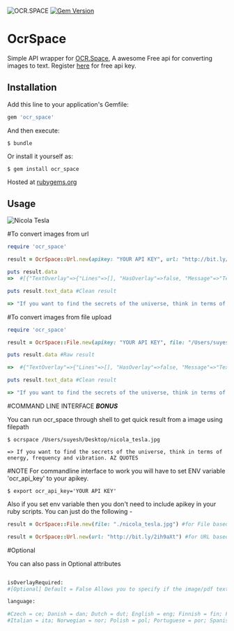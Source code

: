 ![OCR.SPACE](https://ocr.space/Content/Images/ocr.space.logo.png)
[![Gem Version](https://badge.fury.io/rb/ocr_space.svg)](https://badge.fury.io/rb/ocr_space)

# OcrSpace

Simple API wrapper for [OCR.Space](https://ocr.space), A awesome Free api for converting images to text. Register [here](http://space.us11.list-manage1.com/subscribe?u=ce17e59f5b68a2fd3542801fd&id=252aee70a1) for free api key.


## Installation

Add this line to your application's Gemfile:

```ruby
gem 'ocr_space'
```

And then execute:

    $ bundle

Or install it yourself as:

    $ gem install ocr_space

Hosted at [rubygems.org](https://rubygems.org/gems/ocr_space)

## Usage

![Nicola Tesla](http://bit.ly/2ih9aXt)

#To convert images from url

```ruby
require 'ocr_space'

result = OcrSpace::Url.new(apikey: "YOUR API KEY", url: "http://bit.ly/2ih9aXt")

puts result.data
=>  #[{"TextOverlay"=>{"Lines"=>[], "HasOverlay"=>false, "Message"=>"Text overlay is not provided as it is not requested"}, "FileParseExitCode"=>1, "ParsedText"=>"If you want to find the secrets of the \r\nuniverse, think in terms of energy, \r\nfrequency and vibration. \r\nAZ QUOTES \r\n", "ErrorMessage"=>"", "ErrorDetails"=>""}]

puts result.text_data #Clean result

=> "If you want to find the secrets of the universe, think in terms of energy, frequency and vibration. AZ QUOTES"

```

#To convert images from file upload

```ruby
require 'ocr_space'

result = OcrSpace::File.new(apikey: "YOUR API KEY", file: "/Users/suyesh/Desktop/nicola_tesla.jpg")

puts result.data #Raw result

=>  #{"TextOverlay"=>{"Lines"=>[], "HasOverlay"=>false, "Message"=>"Text overlay is not provided as it is not requested"}, "FileParseExitCode"=>1, "ParsedText"=>"If you want to find the secrets of the \r\nuniverse, think in terms of energy, \r\nfrequency and vibration. \r\nAZ QUOTES \r\n", "ErrorMessage"=>"", "ErrorDetails"=>""}

puts result.text_data #Clean result

=> "If you want to find the secrets of the universe, think in terms of energy, frequency and vibration. AZ QUOTES"

```

#COMMAND LINE INTERFACE ***BONUS***

You can run ocr_space through shell to get quick result from a image using filepath

```
$ ocrspace /Users/suyesh/Desktop/nicola_tesla.jpg

=> If you want to find the secrets of the universe, think in terms of energy, frequency and vibration. AZ QUOTES

```
#NOTE
For commandline interface to work you will have to set ENV variable 'ocr_api_key' to your apikey.

```
$ export ocr_api_key='YOUR API KEY'
```
Also if you set env variable then you don't need to include apikey in your ruby scripts. You can just do the following -

```ruby
result = OcrSpace::File.new(file: "./nicola_tesla.jpg") #for File based

result = OcrSpace::Url.new(url: "http://bit.ly/2ih9aXt") #for URL based

```

#Optional

You can also pass in Optional attributes

```ruby

isOverlayRequired:
#[Optional] Default = False Allows you to specify if the image/pdf text overlay is required. Overlay could be #used to show the text over the image

language:

#Czech = ce; Danish = dan; Dutch = dut; English = eng; Finnish = fin; French = fre; German = ger;Hungarian=hun;
#Italian = ita; Norwegian = nor; Polish = pol; Portuguese = por; Spanish = spa; Swedish = swe; #ChineseSimplified = chs; Greek = gre; Japanese = jpn; Russian = rus; Turkish = tur; ChineseTraditional = cht; #Korean = kor
```
